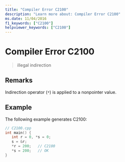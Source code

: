 ```yaml
---
title: "Compiler Error C2100"
description: "Learn more about: Compiler Error C2100"
ms.date: 11/04/2016
f1_keywords: ["C2100"]
helpviewer_keywords: ["C2100"]
---
```

# Compiler Error C2100

> illegal indirection

## Remarks

Indirection operator (`*`) is applied to a nonpointer value.

## Example

The following example generates C2100:

```cpp
// C2100.cpp
int main() {
   int r = 0, *s = 0;
   s = &r;
   *r = 200;   // C2100
   *s = 200;   // OK
}
```
